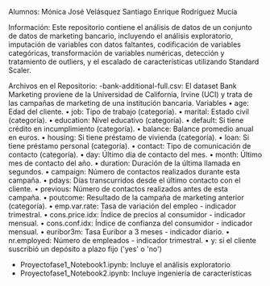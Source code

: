 Alumnos:
Mónica José Velásquez Santiago
Enrique Rodríguez Mucía

Información:
Este repositorio contiene el análisis de datos de un conjunto de datos de marketing bancario, incluyendo el análisis exploratorio, imputación de variables con datos faltantes, codificación de variables categóricas, transformación de variables numéricas, detección y tratamiento de outliers, y el escalado de características utilizando Standard Scaler.

Archivos en el Repositorio:
-bank-additional-full.csv: El dataset Bank Marketing proviene de la Universidad de California, Irvine (UCI) y trata de las campañas de marketing de una institución bancaria.
Variables
•	age: Edad del cliente.
•	job: Tipo de trabajo (categoría).
•	marital: Estado civil (categoría).
•	education: Nivel educativo (categoría).
•	default: Si tiene crédito en incumplimiento (categoría).
•	balance: Balance promedio anual en euros.
•	housing: Si tiene préstamo de vivienda (categoría).
•	loan: Si tiene préstamo personal (categoría).
•	contact: Tipo de comunicación de contacto (categoría).
•	day: Último día de contacto del mes.
•	month: Último mes de contacto del año.
•	duration: Duración de la última llamada en segundos.
•	campaign: Número de contactos realizados durante esta campaña.
•	pdays: Días transcurridos desde el último contacto con el cliente.
•	previous: Número de contactos realizados antes de esta campaña.
•	poutcome: Resultado de la campaña de marketing anterior (categoría).
•	emp.var.rate: Tasa de variación del empleo - indicador trimestral.
•	cons.price.idx: Índice de precios al consumidor - indicador mensual.
•	cons.conf.idx: Índice de confianza del consumidor - indicador mensual.
•	euribor3m: Tasa Euribor a 3 meses - indicador diario.
•	nr.employed: Número de empleados - indicador trimestral.
•	y: si el cliente suscribió un depósito a plazo fijo ('yes' o 'no')

- Proyectofase1_Notebook1.ipynb: Incluye el análisis exploratorio
- Proyectofase1_Notebook2.ipynb: Incluye ingeniería de características
